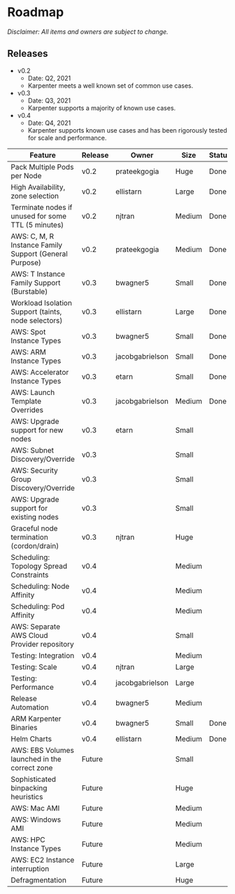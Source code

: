 # Roadmap
*Disclaimer: All items and owners are subject to change.*
## Releases

* v0.2
    - Date: Q2, 2021
    - Karpenter meets a well known set of common use cases.
* v0.3
    - Date: Q3, 2021
    - Karpenter supports a majority of known use cases.
* v0.4
    - Date: Q4, 2021
    - Karpenter supports known use cases and has been rigorously tested for scale and performance.

| Feature                                                | Release | Owner           | Size   | Status |
| ------------------------------------------------------ | ------- | --------------- | ------ | ------ |
| Pack Multiple Pods per Node                            | v0.2    | prateekgogia    | Huge   | Done   |
| High Availability, zone selection                      | v0.2    | ellistarn       | Large  | Done   |
| Terminate nodes if unused for some TTL (5 minutes)     | v0.2    | njtran          | Medium | Done   |
| AWS: C, M, R Instance Family Support (General Purpose) | v0.2    | prateekgogia    | Medium | Done   |
| AWS: T Instance Family Support (Burstable)             | v0.3    | bwagner5        | Small  | Done   |
| Workload Isolation Support (taints, node selectors)    | v0.3    | ellistarn       | Large  | Done   |
| AWS: Spot Instance Types                               | v0.3    | bwagner5        | Small  | Done   |
| AWS: ARM Instance Types                                | v0.3    | jacobgabrielson | Small  | Done   |
| AWS: Accelerator Instance Types                        | v0.3    | etarn           | Small  | Done   |
| AWS: Launch Template Overrides                         | v0.3    | jacobgabrielson | Medium | Done   |
| AWS: Upgrade support for new nodes                     | v0.3    | etarn           | Small  |        |
| AWS: Subnet Discovery/Override                         | v0.3    |                 | Small  |        |
| AWS: Security Group Discovery/Override                 | v0.3    |                 | Small  |        |
| AWS: Upgrade support for existing nodes                | v0.3    |                 | Small  |        |
| Graceful node termination (cordon/drain)               | v0.3    | njtran          | Huge   |        |
| Scheduling: Topology Spread Constraints                | v0.4    |                 | Medium |        |
| Scheduling: Node Affinity                              | v0.4    |                 | Medium |        |
| Scheduling: Pod Affinity                               | v0.4    |                 | Medium |        |
| AWS: Separate AWS Cloud Provider repository            | v0.4    |                 | Small  |        |
| Testing: Integration                                   | v0.4    |                 | Medium |        |
| Testing: Scale                                         | v0.4    | njtran          | Large  |        |
| Testing: Performance                                   | v0.4    | jacobgabrielson | Large  |        |
| Release Automation                                     | v0.4    | bwagner5        | Medium |        |
| ARM Karpenter Binaries                                 | v0.4    | bwagner5        | Small  | Done   |
| Helm Charts                                            | v0.4    | ellistarn       | Medium | Done   |
| AWS: EBS Volumes launched in the correct zone          | Future  |                 | Small  |        |
| Sophisticated binpacking heuristics                    | Future  |                 | Huge   |        |
| AWS: Mac AMI                                           | Future  |                 | Medium |        |
| AWS: Windows AMI                                       | Future  |                 | Medium |        |
| AWS: HPC Instance Types                                | Future  |                 | Medium |        |
| AWS: EC2 Instance interruption                         | Future  |                 | Large  |        |
| Defragmentation                                        | Future  |                 | Huge   |        |
